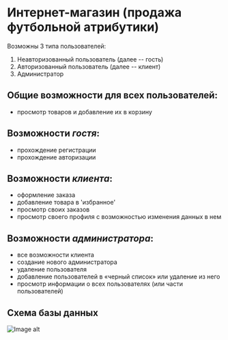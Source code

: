 # Интернет-магазин (продажа футбольной атрибутики)
Возможны 3 типа пользователей:
1. Неавторизованный  пользователь (далее -- гость)
2. Авторизованный пользователь (далее -- клиент)
3. Администратор

## Общие возможности для всех пользователей:
- просмотр товаров и добавление их в корзину

## Возможности *гостя*:
- прохождение регистрации
- прохождение авторизации

## Возможности *клиента*:
- оформление заказа
- добавление товара в 'избранное'
- просмотр своих заказов
- просмотр своего профиля с возможностью изменения данных в нем

## Возможности *администратора*:
- все возможности клиента
- создание нового администратора
- удаление пользователя
- добавление пользователей в «черный список» или удаление из него
- просмотр информации о всех пользователях (или части пользователей)

## Схема базы данных
![Image alt](https://github.com/lexo4kaa/JWD_project/raw/{branch}/main/db/db.png)
